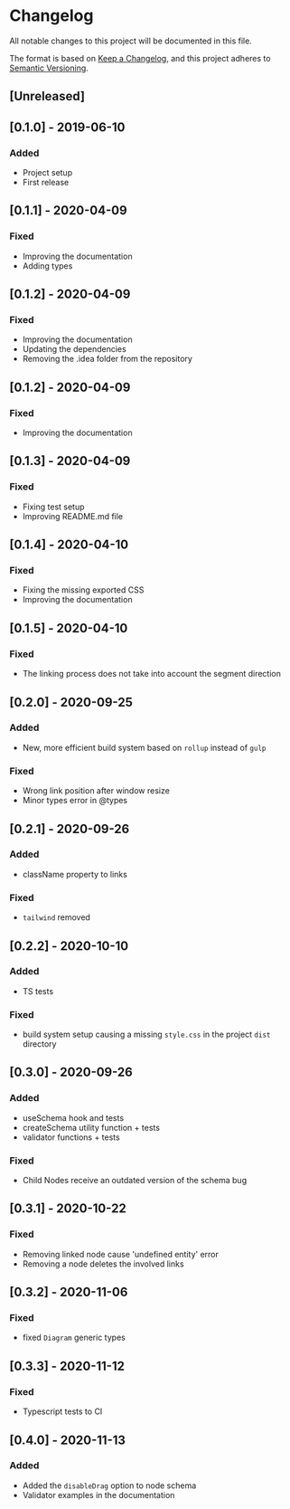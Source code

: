 # Changelog
All notable changes to this project will be documented in this file.

The format is based on [Keep a Changelog](https://keepachangelog.com/en/1.0.0/),
and this project adheres to [Semantic Versioning](https://semver.org/spec/v2.0.0.html).

## [Unreleased]

## [0.1.0] - 2019-06-10

### Added

- Project setup
- First release

## [0.1.1] - 2020-04-09

### Fixed

- Improving the documentation 
- Adding types


## [0.1.2] - 2020-04-09

### Fixed

- Improving the documentation 
- Updating the dependencies
- Removing the .idea folder from the repository

## [0.1.2] - 2020-04-09

### Fixed

- Improving the documentation

## [0.1.3] - 2020-04-09

### Fixed

- Fixing test setup
- Improving README.md file

## [0.1.4] - 2020-04-10

### Fixed

- Fixing the missing exported CSS
- Improving the documentation

## [0.1.5] - 2020-04-10

### Fixed

- The linking process does not take into account the segment direction

## [0.2.0] - 2020-09-25

### Added

- New, more efficient build system based on `rollup` instead of `gulp`

### Fixed

- Wrong link position after window resize
- Minor types error in @types

## [0.2.1] - 2020-09-26

### Added

- className property to links

### Fixed

- `tailwind` removed


## [0.2.2] - 2020-10-10

### Added

- TS tests

### Fixed

- build system setup causing a missing `style.css` in the project `dist` directory


## [0.3.0] - 2020-09-26

### Added

- useSchema hook and tests
- createSchema utility function + tests
- validator functions + tests

### Fixed

- Child Nodes receive an outdated version of the schema bug

## [0.3.1] - 2020-10-22

### Fixed

- Removing linked node cause 'undefined entity' error
- Removing a node deletes the involved links


## [0.3.2] - 2020-11-06

### Fixed

- fixed `Diagram` generic types


## [0.3.3] - 2020-11-12

### Fixed

- Typescript tests to CI

## [0.4.0] - 2020-11-13

### Added

- Added the `disableDrag` option to node schema
- Validator examples in the documentation
